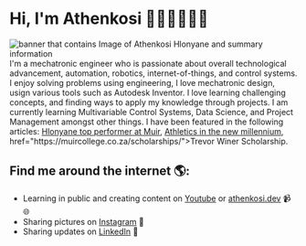# Hi, I'm Athenkosi 👋🏾🦾👨🏾‍💻

<img src="https://github.com/Athi-tronics/Athi-tronics/blob/main/gh-header-image.png" alt="banner that contains Image of Athenkosi Hlonyane and summary information">
I'm a mechatronic engineer who is passionate about overall technological advancement, automation, robotics, internet-of-things, and control systems.
I enjoy solving problems using engineering, I love mechatronic design, usign various tools such as Autodesk Inventor. I love learning challenging concepts, and finding ways to apply my knowledge through projects.
I am currently learning Multivariable Control Systems, Data Science, and Project Management amongst other things. I have been featured in the following articles: <a href="https://www.news24.com/news24/hlonyane-top-performer-at-muir-20180110">Hlonyane top performer at Muir</a>, <a href="[https:](https://www.google.com/url?sa=t&rct=j&q=&esrc=s&source=web&cd=&cad=rja&uact=8&ved=2ahUKEwiSzcXCns-JAxUQWkEAHcBLAbsQFnoECCQQAQ&url=https%3A%2F%2Fmuircollege.co.za%2Fwp-content%2Fuploads%2F2022%2F02%2FCHAPTER-47-Athletics-in-the-new-millennium.pdf&usg=AOvVaw0vphafKBNnF0ci4c1IgK5D&opi=89978449)">Athletics in the new millennium</a>, href="https://muircollege.co.za/scholarships/">Trevor Winer Scholarship</a>.

## Find me around the internet 🌎:
- Learning in public and creating content on <a href="https://www.youtube.com/@athenkosihlonyane6029">Youtube</a> or <a href="">athenkosi.dev</a> 📹🌐
- Sharing pictures on <a href="https://www.instagram.com/47h1_h10ny4n3">Instagram</a> 📸
- Sharing updates on <a href="https://www.linkedin.com/in/athenkosi-hlonyane-892482194">LinkedIn</a> 💼
